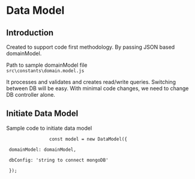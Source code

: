<div>
    <h1>Data Model</h1>
    <section>
        <h1>Introduction</h1>
        <p>
            Created to support code first methodology. By passing JSON based domainModel.
        </p>
        <p> 
            Path to sample domainModel file <br/> <code>src\constants\domain.model.js</code>
        </p>
        <p> 
            It processes and validates and creates read/write  queries. Switching between DB will be easy. With minimal code changes, we need to change DB controller alone.
        </p>
    </section>
    <section>
        <h1>Initiate Data Model</h1>
        <p>
            Sample code to initiate data model
            <br/>
            <code>
                const model = new DataModel({
                   <br/> domainModel: domainModel,
                    <br/> dbConfig: 'string to connect mongoDB'
                <br/> });
            </code>
        </p>
    </section>
</div>

